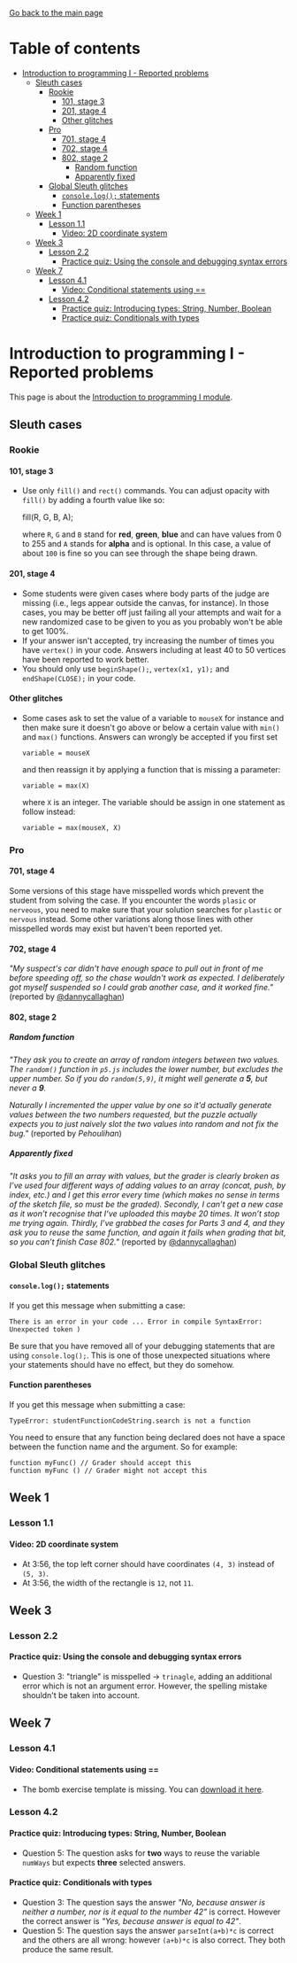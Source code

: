 [Go back to the main page](https://github.com/world-class/REPL)

# Table of contents
<!-- vim-markdown-toc GFM -->

* [Introduction to programming I - Reported problems](#introduction-to-programming-i---reported-problems)
    * [Sleuth cases](#sleuth-cases)
        * [Rookie](#rookie)
            * [101, stage 3](#101-stage-3)
            * [201, stage 4](#201-stage-4)
            * [Other glitches](#other-glitches)
        * [Pro](#pro)
            * [701, stage 4](#701-stage-4)
            * [702, stage 4](#702-stage-4)
            * [802, stage 2](#802-stage-2)
                * [Random function](#random-function)
                * [Apparently fixed](#apparently-fixed)
        * [Global Sleuth glitches](#global-sleuth-glitches)
            * [`console.log();` statements](#consolelog-statements)
            * [Function parentheses](#function-parentheses)
    * [Week 1](#week-1)
        * [Lesson 1.1](#lesson-11)
            * [Video: 2D coordinate system](#video-2d-coordinate-system)
    * [Week 3](#week-3)
        * [Lesson 2.2](#lesson-22)
            * [Practice quiz: Using the console and debugging syntax errors](#practice-quiz-using-the-console-and-debugging-syntax-errors)
    * [Week 7](#week-7)
        * [Lesson 4.1](#lesson-41)
            * [Video: Conditional statements using ==](#video-conditional-statements-using-)
        * [Lesson 4.2](#lesson-42)
            * [Practice quiz: Introducing types: String, Number, Boolean](#practice-quiz-introducing-types-string-number-boolean)
            * [Practice quiz: Conditionals with types](#practice-quiz-conditionals-with-types)

<!-- vim-markdown-toc -->

# Introduction to programming I - Reported problems
This page is about the [Introduction to programming I module](../../../modules/level_4/introduction_to_programming_i/).

## Sleuth cases
### Rookie
#### 101, stage 3
- Use only `fill()` and `rect()` commands. You can adjust opacity with `fill()` by adding a fourth value like so:

    fill(R, G, B, A);

  where `R`, `G` and `B` stand for **red**, **green**, **blue** and can have values from 0 to 255 and `A` stands for **alpha** and is optional. In this case, a value of about `100` is fine so you can see through the shape being drawn.

#### 201, stage 4
- Some students were given cases where body parts of the judge are missing (i.e., legs appear outside the canvas, for instance). In those cases, you may be better off just failing all your attempts and wait for a new randomized case to be given to you as you probably won't be able to get 100%.
- If your answer isn't accepted, try increasing the number of times you have `vertex()` in your code. Answers including at least 40 to 50 vertices have been reported to work better.
- You should only use `beginShape();`, `vertex(x1, y1);` and `endShape(CLOSE);` in your code.

#### Other glitches
- Some cases ask to set the value of a variable to `mouseX` for instance and then make sure it doesn't go above or below a certain value with `min()` and `max()` functions. Answers can wrongly be accepted if you first set

      variable = mouseX

  and then reassign it by applying a function that is missing a parameter:

      variable = max(X)

  where `X` is an integer. The variable should be assign in one statement as follow instead:

      variable = max(mouseX, X)


### Pro
#### 701, stage 4
Some versions of this stage have misspelled words which prevent the student from solving the case. If you encounter the words `plasic` or `nerveous`, you need to make sure that your solution searches for `plastic` or `nervous` instead. Some other variations along those lines with other misspelled words may exist but haven't been reported yet.

#### 702, stage 4
_"My suspect's car didn't have enough space to pull out in front of me before speeding off, so the chase wouldn't work as expected. I deliberately got myself suspended so I could grab another case, and it worked fine."_ (reported by [@dannycallaghan](https://github.com/dannycallaghan))

#### 802, stage 2
##### Random function
_"They ask you to create an array of random integers between two values. The `random()` function in `p5.js` includes the lower number, but excludes the upper number. So if you do `random(5,9)`, it might well generate a **5**, but never a **9**._

_Naturally I incremented the upper value by one so it'd actually generate values between the two numbers requested, but the puzzle actually expects you to just naively slot the two values into random and not fix the bug."_ (reported by *Pehoulihan*)

##### Apparently fixed
_"It asks you to fill an array with values, but the grader is clearly broken as I’ve used four different ways of adding values to an array (concat, push, by index, etc.) and I get this error every time (which makes no sense in terms of the sketch file, so must be the graded). Secondly, I  can’t get a new case as it won’t recognise that I’ve uploaded this maybe 20 times. It won’t stop me trying again. Thirdly, I’ve grabbed the cases for Parts 3 and 4, and they ask you to reuse the same function, and again it fails when grading that bit, so you can’t finish Case 802."_ (reported by [@dannycallaghan](https://github.com/dannycallaghan))


### Global Sleuth glitches
#### `console.log();` statements
If you get this message when submitting a case:

    There is an error in your code ... Error in compile SyntaxError: Unexpected token )

Be sure that you have removed all of your debugging statements that are using `console.log();`. This is one of those unexpected situations where your statements should have no effect, but they do somehow.

#### Function parentheses
If you get this message when submitting a case:

    TypeError: studentFunctionCodeString.search is not a function

You need to ensure that any function being declared does not have a space between the function name and the argument. So for example:

    function myFunc() // Grader should accept this
    function myFunc () // Grader might not accept this


## Week 1
### Lesson 1.1
#### Video: 2D coordinate system
- At 3:56, the top left corner should have coordinates `(4, 3)` instead of `(5, 3)`.
- At 3:56, the width of the rectangle is `12`, not `11`.


## Week 3
### Lesson 2.2
#### Practice quiz: Using the console and debugging syntax errors
- Question 3: "triangle" is misspelled → `trinagle`, adding an additional error which is not an argument error. However, the spelling mistake shouldn't be taken into account.

## Week 7
### Lesson 4.1
#### Video: Conditional statements using ==
- The bomb exercise template is missing. You can [download it here](https://www.dropbox.com/s/wudoo14bsg1l7am/Bomb%20Template.zip?dl=1).

### Lesson 4.2
#### Practice quiz: Introducing types: String, Number, Boolean
- Question 5: The question asks for **two** ways to reuse the variable `numWays` but expects **three** selected answers.

#### Practice quiz: Conditionals with types
- Question 3: The question says the answer _"No, because  answer is neither a number, nor is it equal to the number 42"_ is correct. However the correct answer is _"Yes, because answer is equal to 42"_.
- Question 5: The question says the answer `parseInt(a+b)*c` is correct and the others are all wrong: however `(a+b)*c` is also correct. They both produce the same result. 
